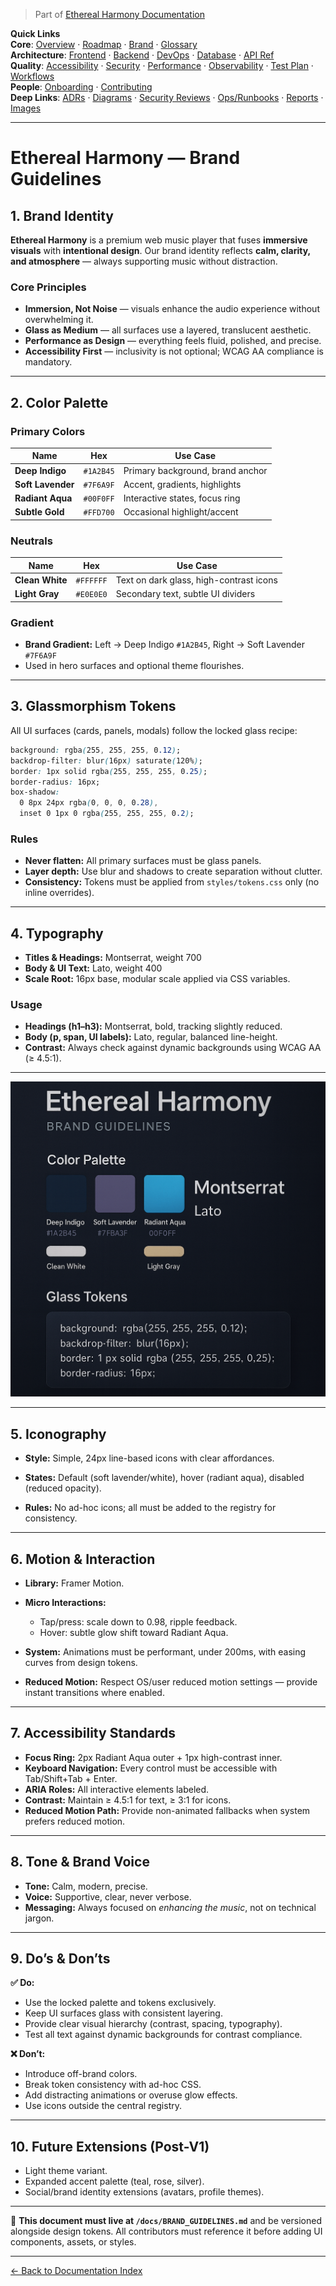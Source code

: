 > Part of [Ethereal Harmony Documentation](./README.md)

**Quick Links**  
**Core**: [Overview](./MASTER_OVERVIEW.md) · [Roadmap](./ROADMAP.md) · [Brand](./BRAND_GUIDELINES.md) · [Glossary](./GLOSSARY.md)  
**Architecture**: [Frontend](./FRONTEND.md) · [Backend](./BACKEND.md) · [DevOps](./DEVOPS.md) · [Database](./DATABASE.md) · [API Ref](./API_REFERENCE.md)  
**Quality**: [Accessibility](./ACCESSIBILITY.md) · [Security](./SECURITY.md) · [Performance](./PERFORMANCE.md) · [Observability](./OBSERVABILITY.md) · [Test Plan](./TEST_PLAN.md) · [Workflows](./WORKFLOWS.md)  
**People**: [Onboarding](./ONBOARDING.md) · [Contributing](./CONTRIBUTING.md)  
**Deep Links**: [ADRs](./ADR) · [Diagrams](./diagrams) · [Security Reviews](./security) · [Ops/Runbooks](./ops) · [Reports](./reports) · [Images](./images/ui-overview.png)

---

# Ethereal Harmony — Brand Guidelines

## 1. Brand Identity

**Ethereal Harmony** is a premium web music player that fuses **immersive visuals** with **intentional design**.
Our brand identity reflects **calm, clarity, and atmosphere** — always supporting music without distraction.

### Core Principles

* **Immersion, Not Noise** — visuals enhance the audio experience without overwhelming it.
* **Glass as Medium** — all surfaces use a layered, translucent aesthetic.
* **Performance as Design** — everything feels fluid, polished, and precise.
* **Accessibility First** — inclusivity is not optional; WCAG AA compliance is mandatory.

---

## 2. Color Palette

### Primary Colors

| Name              | Hex       | Use Case                         |
| ----------------- | --------- | -------------------------------- |
| **Deep Indigo**   | `#1A2B45` | Primary background, brand anchor |
| **Soft Lavender** | `#7F6A9F` | Accent, gradients, highlights    |
| **Radiant Aqua**  | `#00F0FF` | Interactive states, focus ring   |
| **Subtle Gold**   | `#FFD700` | Occasional highlight/accent      |

### Neutrals

| Name            | Hex       | Use Case                                |
| --------------- | --------- | --------------------------------------- |
| **Clean White** | `#FFFFFF` | Text on dark glass, high-contrast icons |
| **Light Gray**  | `#E0E0E0` | Secondary text, subtle UI dividers      |

### Gradient

* **Brand Gradient:** Left → Deep Indigo `#1A2B45`, Right → Soft Lavender `#7F6A9F`
* Used in hero surfaces and optional theme flourishes.

---

## 3. Glassmorphism Tokens

All UI surfaces (cards, panels, modals) follow the locked glass recipe:

```css
background: rgba(255, 255, 255, 0.12);
backdrop-filter: blur(16px) saturate(120%);
border: 1px solid rgba(255, 255, 255, 0.25);
border-radius: 16px;
box-shadow:
  0 8px 24px rgba(0, 0, 0, 0.28),
  inset 0 1px 0 rgba(255, 255, 255, 0.2);
```

### Rules

* **Never flatten:** All primary surfaces must be glass panels.
* **Layer depth:** Use blur and shadows to create separation without clutter.
* **Consistency:** Tokens must be applied from `styles/tokens.css` only (no inline overrides).

---

## 4. Typography

* **Titles & Headings:** Montserrat, weight 700
* **Body & UI Text:** Lato, weight 400
* **Scale Root:** 16px base, modular scale applied via CSS variables.

### Usage

* **Headings (h1–h3):** Montserrat, bold, tracking slightly reduced.
* **Body (p, span, UI labels):** Lato, regular, balanced line-height.
* **Contrast:** Always check against dynamic backgrounds using WCAG AA (≥ 4.5:1).

---

![Ethereal Harmony](https://github.com/russell-henderson/ethereal-harmony/blob/master/docs/images/brand-guidelines.png)


---

## 5. Iconography

* **Style:** Simple, 24px line-based icons with clear affordances.
  
* **States:** Default (soft lavender/white), hover (radiant aqua), disabled (reduced opacity).
* **Rules:** No ad-hoc icons; all must be added to the registry for consistency.

---

## 6. Motion & Interaction

* **Library:** Framer Motion.
* **Micro Interactions:**

  * Tap/press: scale down to 0.98, ripple feedback.
  * Hover: subtle glow shift toward Radiant Aqua.
* **System:** Animations must be performant, under 200ms, with easing curves from design tokens.
* **Reduced Motion:** Respect OS/user reduced motion settings — provide instant transitions where enabled.

---

## 7. Accessibility Standards

* **Focus Ring:** 2px Radiant Aqua outer + 1px high-contrast inner.
* **Keyboard Navigation:** Every control must be accessible with Tab/Shift+Tab + Enter.
* **ARIA Roles:** All interactive elements labeled.
* **Contrast:** Maintain ≥ 4.5:1 for text, ≥ 3:1 for icons.
* **Reduced Motion Path:** Provide non-animated fallbacks when system prefers reduced motion.

---

## 8. Tone & Brand Voice

* **Tone:** Calm, modern, precise.
* **Voice:** Supportive, clear, never verbose.
* **Messaging:** Always focused on *enhancing the music*, not on technical jargon.

---

## 9. Do’s & Don’ts

**✅ Do:**

* Use the locked palette and tokens exclusively.
* Keep UI surfaces glass with consistent layering.
* Provide clear visual hierarchy (contrast, spacing, typography).
* Test all text against dynamic backgrounds for contrast compliance.

**❌ Don’t:**

* Introduce off-brand colors.
* Break token consistency with ad-hoc CSS.
* Add distracting animations or overuse glow effects.
* Use icons outside the central registry.

---

## 10. Future Extensions (Post-V1)

* Light theme variant.
* Expanded accent palette (teal, rose, silver).
* Social/brand identity extensions (avatars, profile themes).

---

📖 **This document must live at `/docs/BRAND_GUIDELINES.md`** and be versioned alongside design tokens. All contributors must reference it before adding UI components, assets, or styles.

---

[← Back to Documentation Index](./README.md)
